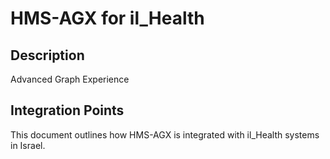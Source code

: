 # HMS-AGX for il_Health

## Description

Advanced Graph Experience

## Integration Points

This document outlines how HMS-AGX is integrated with il_Health systems in Israel.
